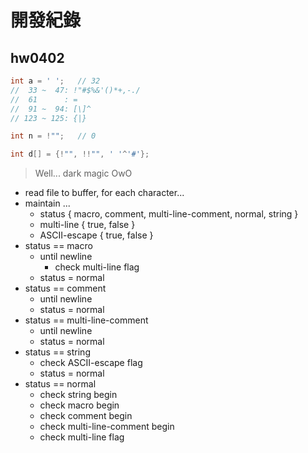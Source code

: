 開發紀錄
=======

hw0402
------
```c
int a = ' ';   // 32
//  33 ~  47: !"#$%&'()*+,-./
//  61      : =
//  91 ~  94: [\]^
// 123 ~ 125: {|}

int n = !"";   // 0

int d[] = {!"", !!"", ' '^'#'};
```
> Well... dark magic OwO

- read file to buffer, for each character...
- maintain ...
    + status { macro, comment, multi-line-comment, normal, string }
    + multi-line { true, false }
    + ASCII-escape { true, false }
- status == macro
    + until newline
        * check multi-line flag
    + status = normal
- status == comment
    + until newline
    + status = normal
- status == multi-line-comment
    + until newline
    + status = normal
- status == string
    + check ASCII-escape flag
    + status = normal
- status == normal
    + check string begin
    + check macro begin
    + check comment begin
    + check multi-line-comment begin
    + check multi-line flag
